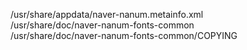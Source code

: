 /usr/share/appdata/naver-nanum.metainfo.xml  
/usr/share/doc/naver-nanum-fonts-common  
/usr/share/doc/naver-nanum-fonts-common/COPYING  
